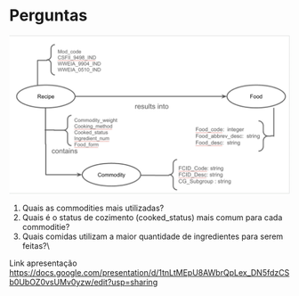 # Perguntas



<img src="images/lab7.png" width="600px" height="auto">


1. Quais as commodities mais utilizadas?
2. Quais é o status de cozimento (cooked_status) mais comum para cada commoditie?
3. Quais comidas utilizam a maior quantidade de ingredientes para serem feitas?\





Link apresentação
https://docs.google.com/presentation/d/1tnLtMEpU8AWbrQpLex_DN5fdzCSb0UbOZ0vsUMv0yzw/edit?usp=sharing